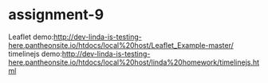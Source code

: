 # assignment-9

Leaflet demo:http://dev-linda-is-testing-here.pantheonsite.io/htdocs/local%20host/Leaflet_Example-master/
timelinejs demo:http://dev-linda-is-testing-here.pantheonsite.io/htdocs/local%20host/linda%20homework/timelinejs.html
